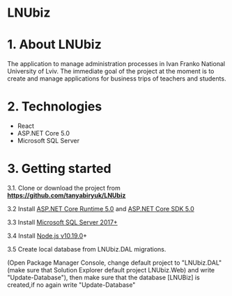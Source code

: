 # LNUbiz

# 1. About LNUbiz
The application to manage administration processes in Ivan Franko National University of Lviv. 
The immediate goal of the project at the moment is to create and manage applications for business trips of teachers and students.

# 2. Technologies
- React
- ASP.NET Core 5.0
- Microsoft SQL Server

# 3. Getting started

3.1. Clone or download the project from **https://github.com/tanyabiryuk/LNUbiz**

3.2 Install [ASP.NET Core Runtime 5.0](https://dotnet.microsoft.com/download/dotnet-core/5.0) and [ASP.NET Core SDK 5.0](https://dotnet.microsoft.com/download/dotnet/5.0)

3.3 Install [Microsoft SQL Server 2017+](https://www.microsoft.com/en-us/sql-server/sql-server-downloads)

3.4 Install [Node.js v10.19.0](https://nodejs.org/en/blog/release/v10.19.0/)+

3.5 Create local database from LNUbiz.DAL migrations.

(Open Package Manager Console, change default project to "LNUbiz.DAL"(make sure that Solution Explorer default project LNUbiz.Web) and write "Update-Database"),
then make sure that the database [LNUBiz] is created,if no again write "Update-Database" 
